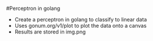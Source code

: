 #Perceptron in golang

- Create a perceptron in golang to classify to linear data
- Uses gonum.org/v1/plot to plot the data onto a canvas
- Results are stored in img.png

